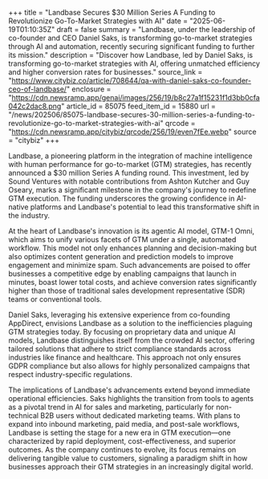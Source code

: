 +++
title = "Landbase Secures $30 Million Series A Funding to Revolutionize Go-To-Market Strategies with AI"
date = "2025-06-19T01:10:35Z"
draft = false
summary = "Landbase, under the leadership of co-founder and CEO Daniel Saks, is transforming go-to-market strategies through AI and automation, recently securing significant funding to further its mission."
description = "Discover how Landbase, led by Daniel Saks, is transforming go-to-market strategies with AI, offering unmatched efficiency and higher conversion rates for businesses."
source_link = "https://www.citybiz.co/article/708644/qa-with-daniel-saks-co-founder-ceo-of-landbase/"
enclosure = "https://cdn.newsramp.app/genai/images/256/19/b8c27a1f15231f1d3bb0cfa042c2dac8.png"
article_id = 85075
feed_item_id = 15880
url = "/news/202506/85075-landbase-secures-30-million-series-a-funding-to-revolutionize-go-to-market-strategies-with-ai"
qrcode = "https://cdn.newsramp.app/citybiz/qrcode/256/19/even7fEe.webp"
source = "citybiz"
+++

<p>Landbase, a pioneering platform in the integration of machine intelligence with human performance for go-to-market (GTM) strategies, has recently announced a $30 million Series A funding round. This investment, led by Sound Ventures with notable contributions from Ashton Kutcher and Guy Oseary, marks a significant milestone in the company's journey to redefine GTM execution. The funding underscores the growing confidence in AI-native platforms and Landbase's potential to lead this transformative shift in the industry.</p><p>At the heart of Landbase's innovation is its agentic AI model, GTM-1 Omni, which aims to unify various facets of GTM under a single, automated workflow. This model not only enhances planning and decision-making but also optimizes content generation and prediction models to improve engagement and minimize spam. Such advancements are poised to offer businesses a competitive edge by enabling campaigns that launch in minutes, boast lower total costs, and achieve conversion rates significantly higher than those of traditional sales development representative (SDR) teams or conventional tools.</p><p>Daniel Saks, leveraging his extensive experience from co-founding AppDirect, envisions Landbase as a solution to the inefficiencies plaguing GTM strategies today. By focusing on proprietary data and unique AI models, Landbase distinguishes itself from the crowded AI sector, offering tailored solutions that adhere to strict compliance standards across industries like finance and healthcare. This approach not only ensures GDPR compliance but also allows for highly personalized campaigns that respect industry-specific regulations.</p><p>The implications of Landbase's advancements extend beyond immediate operational efficiencies. Saks highlights the transition from tools to agents as a pivotal trend in AI for sales and marketing, particularly for non-technical B2B users without dedicated marketing teams. With plans to expand into inbound marketing, paid media, and post-sale workflows, Landbase is setting the stage for a new era in GTM execution—one characterized by rapid deployment, cost-effectiveness, and superior outcomes. As the company continues to evolve, its focus remains on delivering tangible value to customers, signaling a paradigm shift in how businesses approach their GTM strategies in an increasingly digital world.</p>